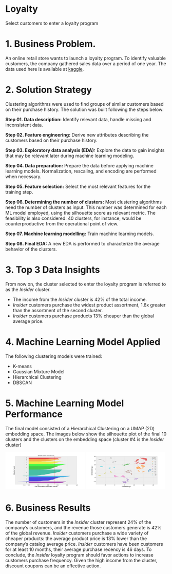 # Loyalty

Select customers to enter a loyalty program

# 1. Business Problem.

An online retail store wants to launch a loyalty program. To identify valuable customers, the company gathered sales data over a period of one year. The data used here is available at [kaggle](https://www.kaggle.com/vik2012kvs/high-value-customers-identification).

# 2. Solution Strategy

Clustering algorithms were used to find groups of similar customers based on their purchase history. The solution was built following the steps below:

**Step 01. Data description:** Identify relevant data, handle missing and inconsistent data.

**Step 02. Feature engineering:** Derive new attributes describing the customers based on their purchase history.

**Step 03. Exploratory data analysis (EDA):** Explore the data to gain insights that may be relevant later during machine learning modeling.

**Step 04. Data preparation:** Prepare the data before applying machine learning models. Normalization, rescaling, and encoding are performed when necessary.

**Step 05. Feature selection:** Select the most relevant features for the training step.

**Step 06. Determining the number of clusters:** Most clustering algorithms need the number of clusters as input. This number was determined for each ML model employed, using the silhouette score as relevant metric. The feasibility is also considered: 40 clusters, for instance, would be counterproductive from the operational point of view.

**Step 07. Machine learning modelling:** Train machine learning models.

**Step 08. Final EDA:** A new EDA is performed to characterize the average behavior of the clusters.

# 3. Top 3 Data Insights

From now on, the cluster selected to enter the loyalty program is referred to as the *Insider* cluster.

* The income from the *Insider* cluster is 42% of the total income.
* *Insider* customers purchase the widest product assortment, 1.6x greater than the assortment of the second cluster.
* *Insider* customers purchase products 13% cheaper than the global average price.

# 4. Machine Learning Model Applied

The following clustering models were trained:

* K-means
* Gaussian Mixture Model
* Hierarchical Clustering
* DBSCAN

# 5. Machine Learning Model Performance

The final model consisted of a Hierarchical Clustering on a UMAP (2D) embedding space. The images below show the silhouette plot of the final 10 clusters and the clusters on the embedding space (cluster #4 is the *Insider* cluster)

<p float="left">
  <img src="/reports/figures/silhouette.png" width="49%" />
  <img src="/reports/figures/embedding.png" width="49%" />
</p>

# 6. Business Results

The number of customers in the *Insider* cluster represent 24% of the company’s customers, and the revenue those customers generate is 42% of the global revenue. *Insider* customers purchase a wide variety of cheaper products: the average product price is 13% lower than the company’s catalog average price. *Insider* customers have been customers for at least 10 months, their average purchase recency is 46 days. To conclude, the *Insider* loyalty program should favor actions to increase customers purchase frequency. Given the high income from the cluster, discount coupons can be an effective action.
